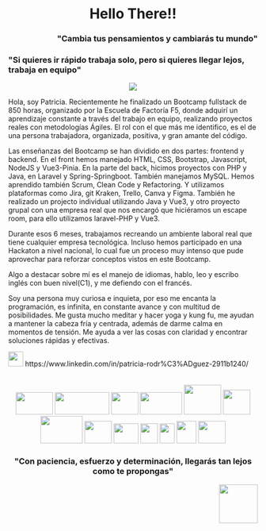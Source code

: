 <h1 align="center">Hello There!!</h1>

<!--
**prlongoria/prlongoria** is a ✨ _special_ ✨ repository because its `README.md` (this file) appears on your GitHub profile.

Here are some ideas to get you started:

- 🔭 I’m currently working on ...
- 🌱 I’m currently learning ...
- 👯 I’m looking to collaborate on ...
- 🤔 I’m looking for help with ...
- 💬 Ask me about ...
- 📫 How to reach me: ...
- 😄 Pronouns: ...
- ⚡ Fun fact: ...
-->


<div><h3 font-weight="bold" align="right">"Cambia tus pensamientos y cambiarás tu mundo"</h3></div>
<div align="left"><h3 font-weight="bold">"Si quieres ir rápido trabaja solo, pero si quieres llegar lejos, trabaja en equipo"</h3></div>
<div align="center"><img src="https://sdk.bitmoji.com/render/panel/3184fac1-45a0-4deb-ab70-35c81b789238-79aea040-bfc4-4fa8-9e93-1b8e146978a1-v1.png?transparent=1&palette=1"></div>

 Hola, soy Patricia. Recientemente he finalizado un Bootcamp fullstack de 850 horas, organizado por la Escuela de Factoría F5, donde adquirí un aprendizaje constante a través del trabajo en equipo, realizando proyectos reales con metodologías Ágiles. 
 El rol con el que más me identifico, es el de una persona trabajadora, organizada, positiva, y gran amante del código.
 
 Las enseñanzas del Bootcamp se han dividido en dos partes: frontend y backend. En el front hemos manejado HTML, CSS, Bootstrap, Javascript, NodeJS y Vue3-Pinia. En la parte del back, hicimos proyectos con PHP y Java, en Laravel y Spring-Springboot. También manejamos MySQL. 
 Hemos aprendido también Scrum, Clean Code y Refactoring. Y utilizamos plataformas como Jira, git Kraken, Trello, Canva y Figma.
 También he realizado un projecto individual utilizando Java y Vue3, y otro proyecto grupal con una empresa real que nos encargó que hiciéramos un escape room, para ello utilizamos laravel-PHP y Vue3. 
 
 Durante esos 6 meses, trabajamos recreando un ambiente laboral real que tiene cualquier empresa tecnológica. Incluso hemos participado en una Hackaton a nivel nacional, lo cual fue un proceso muy intenso que pude aprovechar para reforzar conceptos vistos en este Bootcamp.
 
 Algo a destacar sobre mí es el manejo de idiomas, hablo, leo y escribo inglés con buen nivel(C1), y me defiendo con el francés.
 
 Soy una persona muy curiosa e inquieta, por eso me encanta la programación, es infinita, en constante avance y con multitud de posibilidades.
 Me gusta mucho meditar y hacer yoga y kung fu, me ayudan a mantener la cabeza fría y centrada, además de darme calma en momentos de tensión. Me ayuda a ver las cosas con claridad y encontrar soluciones rápidas y efectivas.
 
<div>
 <img src="https://img2.freepng.es/20180324/vhe/kisspng-linkedin-computer-icons-logo-social-networking-ser-facebook-5ab6ebfe5f5397.2333748215219374063905.jpg" height="30" width="30" >
 https://www.linkedin.com/in/patricia-rodr%C3%ADguez-2911b1240/ 
</div>
<br>
<br>
<div align="center">
<img src="https://1.bp.blogspot.com/-Bwk9Mf7uDlk/UVaRMKrHSZI/AAAAAAAACUk/EqNH5_Lmveo/s400/HTML5.jpg" height="45" width="75"> 
<img src="https://th.bing.com/th/id/OIP.wpwyCVtpdqa1cjoY0APj4wAAAA?pid=ImgDet&w=287&h=143&rs=1" height="45" width="110">
<img src="https://th.bing.com/th/id/R.90e035baa6ad7216b6accd29ba5268cf?rik=DrqHcZwHB22nmg&riu=http%3a%2f%2fasieratienza.com%2fimages%2fjs.png&ehk=pUJFbIrez8mBppA0B%2bJb%2fYuJafauFk9%2fWc%2b824tuVLA%3d&risl=&pid=ImgRaw&r=0" height="45" width="55">

<img src="https://th.bing.com/th/id/OIP.qL4S_en8qikR8OyWFqIvhAHaEh?pid=ImgDet&rs=1" height="45" width="85">
 <img src="https://25st4y48fagw1panvd24jq2y-wpengine.netdna-ssl.com/wp-content/uploads/2019/04/php-square.png" height="60" width="75">
 <img src= "https://th.bing.com/th/id/R.8fbea12aad8a04ff7e63e37b29c9cce8?rik=4WcDnNQ%2bp%2bTKfA&riu=http%3a%2f%2ftecadmin.net%2fwp-content%2fuploads%2f2014%2f12%2flaravel-logo.png&ehk=AfdM1ClvDRvcKxXu6cKGOj3JkxiSkT7j0q6swa185y0%3d&risl=&pid=ImgRaw&r=0&sres=1&sresct=1"  height="50" width="55">
 <img src="https://cdn.vox-cdn.com/thumbor/_AobZZDt_RVStktVR7mUZpBkovc=/0x0:640x427/1200x800/filters:focal(0x0:640x427)/cdn.vox-cdn.com/assets/1087137/java_logo_640.jpg" height="55" width="85">
 <img src="https://atomrace.com/blog/wp-content/uploads/2018/05/spring-boot-logo-300x158.png"  height="45" width="55">
  
 <img src="https://th.bing.com/th/id/R.2b3975f88966e9a6656b6161a8838856?rik=zJoEjAb2we9vbQ&pid=ImgRaw&r=0"  height="40" width="50">
 <img src= "https://e7.pngegg.com/pngimages/460/955/png-clipart-node-js-javascript-npm-web-server-source-code-laravel-angle-text-thumbnail.png"  height="40" width="35">
 <img src= "https://www.revomed.co.th/wp-content/uploads/2021/01/Figma-e1611285920705.jpg"  height="40" width="30">
 <img src= "https://th.bing.com/th/id/OIP._Dif-ZNG4qVv38iap-TPgwHaHa?pid=ImgDet&rs=1"  height="45" width="40">
 

 <img src="https://suavesol.net/wp-content/uploads/2019/11/ui-ux-dsign-1184x740.png"  height="45" width="55">

 
</div>

<div align="right"><h3 align="center" font-weight="bold">"Con paciencia, esfuerzo y determinación, llegarás tan lejos como te propongas"</h3><img src="https://user-images.githubusercontent.com/104829537/181853185-32071a8e-8549-4316-bea7-1a0748cbe97b.png" height="78" width="78"></div>

 
